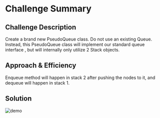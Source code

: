 # Challenge Summary

## Challenge Description
Create a brand new PseudoQueue class. Do not use an existing Queue. Instead, this PseudoQueue class will implement our standard queue interface , but will internally only utilize 2 Stack objects.
## Approach & Efficiency
Enqueue method will happen in stack 2 after pushing the nodes to it, and dequeue will happen in stack 1.
## Solution
![demo](/assets/queue-with-stacks.png)